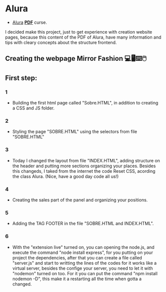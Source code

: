 # Alura 
- <a href="https://www.academia.edu/16268685/Caelum_html_css_javascript_php" target="blank">Alura</a> <a href="https://www.alura.com.br/" target="blank">**PDF**</a> curse.

I decided make this project, just to get experience with creation website pages, because this content of the PDF of Alura, have many information and tips with cleary concepts about the structure frontend.

## Creating the webpage Mirror Fashion 💻🖥⌨🖱

## First step: 
 ### 1
 - Building the first html page called "Sobre.HTML", in addition to creating a CSS and JS folder.

 ### 2 
 - Styling the page "SOBRE.HTML" using the selectors from file "SOBRE.HTML"

 ### 3 
 - Today I changed the layout from file "INDEX.HTML", adding structure on the header and putting more sections organizing your places. Besides this changeds, I taked from the internet the code Reset CSS, acording the class Alura. (Nice, have a good day code all us!)

 ###  4 
 - Creating the sales part of the panel and organizing your positions.

 ###  5 
 - Adding the TAG FOOTER in the file "SOBRE.HTML and INDEX.HTML".

 ### 6 
 - With the "extension live" turned on, you can opening the node.js, and execute the command "node install express", for you putting on your project the dependencies, after that you can create a file called "server.js" and start to writting the lines of the codes for it works like a  virtual server, besides the confige your server, you need to let it  with "nodemon" turned on too. For it you can put the command "npm install nodemon -D", this make it a restarting all the time when gotta a changed.
